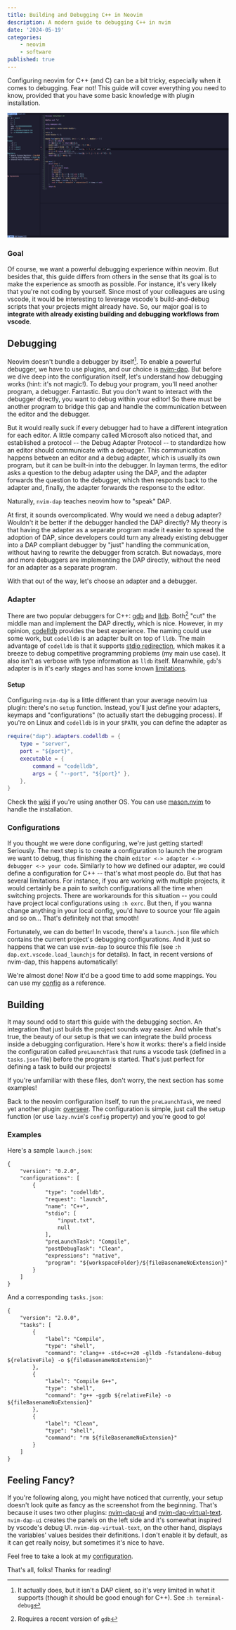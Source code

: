 ```yaml
---
title: Building and Debugging C++ in Neovim
description: A modern guide to debugging C++ in nvim
date: '2024-05-19'
categories:
    - neovim
    - software
published: true
---
```

Configuring neovim for C++ (and C) can be a bit tricky, especially when it comes to debugging. Fear not! This guide will cover everything you need to know, provided that you have some basic knowledge with plugin installation.

![Preview](/images/neovim/cpp-dbg.png)

### Goal

Of course, we want a powerful debugging experience within neovim. But besides that, this guide differs from others in the sense that its goal is to make the experience as smooth as possible. For instance, it's very likely that you're not coding by yourself. Since most of your colleagues are using vscode, it would be interesting to leverage vscode's build-and-debug scripts that your projects might already have. So, our major goal is to **integrate with already existing building and debugging workflows from vscode**.

## Debugging

Neovim doesn't bundle a debugger by itself[^1]. To enable a powerful debugger, we have to use plugins, and our choice is [nvim-dap](https://github.com/mfussenegger/nvim-dap). But before we dive deep into the configuration itself, let's understand how debugging works (hint: it's not magic!). To debug your program, you'll need another program, a debugger. Fantastic. But you don't want to interact with the debugger directly, you want to debug within your editor! So there must be another program to bridge this gap and handle the communication between the editor and the debugger.

But it would really suck if every debugger had to have a different integration for each editor. A little company called Microsoft also noticed that, and established a protocol -- the Debug Adapter Protocol -- to standardize how an editor should communicate with a debugger. This communication happens between an editor and a debug adapter, which is usually its own program, but it can be built-in into the debugger. In layman terms, the editor asks a question to the debug adapter using the DAP, and the adapter forwards the question to the debugger, which then responds back to the adapter and, finally, the adapter forwards the response to the editor.

Naturally, `nvim-dap` teaches neovim how to "speak" DAP.

At first, it sounds overcomplicated. Why would we need a debug adapter? Wouldn't it be better if the debugger handled the DAP directly? My theory is that having the adapter as a separate program made it easier to spread the adoption of DAP, since developers could turn any already existing debugger into a DAP compliant debugger by "just" handling the communication, without having to rewrite the debugger from scratch. But nowadays, more and more debuggers are implementing the DAP directly, without the need for an adapter as a separate program.

With that out of the way, let's choose an adapter and a debugger.

### Adapter

There are two popular debuggers for C++: [gdb](https://www.sourceware.org/gdb/) and [lldb](https://lldb.llvm.org/). Both[^2] "cut" the middle man and implement the DAP directly, which is nice. However, in my opinion, [codelldb](https://github.com/vadimcn/codelldb) provides the best experience. The naming could use some work, but `codelldb` is an adapter built on top of `lldb`. The main advantage of `codelldb` is that it supports [stdio redirection](https://github.com/vadimcn/codelldb/blob/master/MANUAL.md#stdio-redirection), which makes it a breeze to debug competitive programming problems (my main use case). It also isn't as verbose with type information as `lldb` itself. Meanwhile, `gdb`'s adapter is in it's early stages and has some known [limitations](https://www.reddit.com/r/neovim/comments/1aub6fr/gdb_with_nvimdapui_getting_input_from_program/).

#### Setup

Configuring `nvim-dap` is a little different than your average neovim lua plugin: there's no `setup` function. Instead, you'll just define your adapters, keymaps and "configurations" (to actually start the debugging process). If you're on Linux and `codelldb` is in your `$PATH`, you can define the adapter as

```lua
require("dap").adapters.codelldb = {
	type = "server",
	port = "${port}",
	executable = {
		command = "codelldb",
		args = { "--port", "${port}" },
	},
}
```

Check the [wiki](https://github.com/mfussenegger/nvim-dap/wiki/C-C---Rust-(via--codelldb)#start-codelldb-automatically) if you're using another OS. You can use [mason.nvim](https://github.com/williamboman/mason.nvim) to handle the installation.

### Configurations

If you thought we were done configuring, we're just getting started! Seriously. The next step is to create a configuration to launch the program we want to debug, thus finishing the chain `editor <-> adapter <-> debugger <-> your code`. Similarly to how we defined our adapter, we could define a configuration for C++ -- that's what most people do. But that has several limitations. For instance, if you are working with multiple projects, it would certainly be a pain to switch configurations all the time when switching projects. There are workarounds for this situation -- you could have project local configurations using `:h exrc`. But then, if you wanna change anything in your local config, you'd have to source your file again and so on... That's definitely not that smooth!

Fortunately, we can do better! In vscode, there's a `launch.json` file which contains the current project's debugging configurations. And it just so happens that we can use `nvim-dap` to source this file (see `:h dap.ext.vscode.load_launchjs` for details). In fact, in recent versions of nvim-dap, this happens automatically!

We're almost done! Now it'd be a good time to add some mappings. You can use my [config](https://github.com/igorlfs/dotfiles/blob/main/nvim/.config/nvim/lua/plugins/nvim-dap.lua) as a reference.

## Building

It may sound odd to start this guide with the debugging section. An integration that just builds the project sounds way easier. And while that's true, the beauty of our setup is that we can integrate the build process inside a debugging configuration. Here's how it works: there's a field inside the configuration called `preLaunchTask` that runs a vscode task (defined in a `tasks.json` file) before the program is started. That's just perfect for defining a task to build our projects!

If you're unfamiliar with these files, don't worry, the next section has some examples!

Back to the neovim configuration itself, to run the `preLaunchTask`, we need yet another plugin: [overseer](https://github.com/stevearc/overseer.nvim). The configuration is simple, just call the setup function (or use `lazy.nvim`'s `config` property) and you're good to go!

### Examples

Here's a sample `launch.json`:

```jsonc
{
    "version": "0.2.0",
    "configurations": [
        {
            "type": "codelldb",
            "request": "launch",
            "name": "C++",
            "stdio": [
                "input.txt",
                null
            ],
            "preLaunchTask": "Compile",
            "postDebugTask": "Clean",
            "expressions": "native",
            "program": "${workspaceFolder}/${fileBasenameNoExtension}"
        }
    ]
}
```

And a corresponding `tasks.json`:

```jsonc
{
    "version": "2.0.0",
    "tasks": [
        {
            "label": "Compile",
            "type": "shell",
            "command": "clang++ -std=c++20 -glldb -fstandalone-debug ${relativeFile} -o ${fileBasenameNoExtension}"
        },
        {
            "label": "Compile G++",
            "type": "shell",
            "command": "g++ -ggdb ${relativeFile} -o ${fileBasenameNoExtension}"
        },
        {
            "label": "Clean",
            "type": "shell",
            "command": "rm ${fileBasenameNoExtension}"
        }
    ]
}
```

## Feeling Fancy?

If you're following along, you might have noticed that currently, your setup doesn't look quite as fancy as the screenshot from the beginning. That's because it uses two other plugins: [nvim-dap-ui](https://github.com/rcarriga/nvim-dap-ui) and [nvim-dap-virtual-text](https://github.com/theHamsta/nvim-dap-virtual-text). `nvim-dap-ui` creates the panels on the left side and it's somewhat inspired by vscode's debug UI. `nvim-dap-virtual-text`, on the other hand, displays the variables' values besides their definitions. I don't enable it by default, as it can get really noisy, but sometimes it's nice to have.

Feel free to take a look at my [configuration](https://github.com/igorlfs/dotfiles/blob/main/nvim/.config/nvim/lua/plugins/nvim-dap.lua).

That's all, folks! Thanks for reading!

[^1]: It actually does, but it isn't a DAP client, so it's very limited in what it supports (though it should be good enough for C++). See `:h terminal-debug`
[^2]: Requires a recent version of `gdb`

